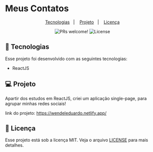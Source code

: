 # Meus Contatos

 <p align="center">
  <a href="#-tecnologias">Tecnologias</a>&nbsp;&nbsp;&nbsp;|&nbsp;&nbsp;&nbsp;
  <a href="#-projeto">Projeto</a>&nbsp;&nbsp;&nbsp;|&nbsp;&nbsp;&nbsp;
  <a href="#memo-licença">Licença</a>
</p>

<p align="center">
 <img src="https://img.shields.io/static/v1?label=PRs&message=welcome&color=49AA26&labelColor=000000" alt="PRs welcome!" />

  <img alt="License" src="https://img.shields.io/static/v1?label=license&message=MIT&color=49AA26&labelColor=000000">
</p>


## 🚀 Tecnologias

Esse projeto foi desenvolvido com as seguintes tecnologias:

- ReactJS

## 💻 Projeto

Apartir dos estudos em ReactJS, criei um aplicação single-page, para agrupar minhas redes sociais!

link do projeto: https://wendeleduardo.netlify.app/


## 📝 Licença

Esse projeto está sob a licença MIT. Veja o arquivo [LICENSE](.github/LICENSE.md) para mais detalhes.
